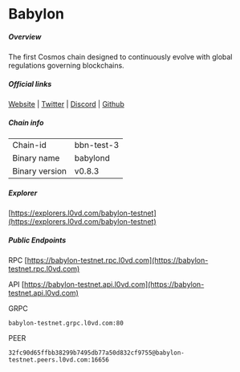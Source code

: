 # Babylon


##### Overview
The first Cosmos chain designed to continuously evolve with global regulations governing blockchains.


##### Official links
[Website](https://babylonchain.io/) | [Twitter](https://twitter.com/babylon_chain) | [Discord](https://discord.gg/babylonglobal) | [Github](https://github.com/babylonchain)

##### Chain info

|  |  |
| ------ | ------ |
| Chain-id | bbn-test-3 |
| Binary name | babylond |
| Binary version | v0.8.3 |

##### Explorer
[https://explorers.l0vd.com/babylon-testnet](https://explorers.l0vd.com/babylon-testnet)

##### Public Endpoints
RPC
[https://babylon-testnet.rpc.l0vd.com](https://babylon-testnet.rpc.l0vd.com)

API
[https://babylon-testnet.api.l0vd.com](https://babylon-testnet.api.l0vd.com)

GRPC
```
babylon-testnet.grpc.l0vd.com:80
```

PEER
```
32fc90d65ffbb38299b7495db77a50d832cf9755@babylon-testnet.peers.l0vd.com:16656
```
